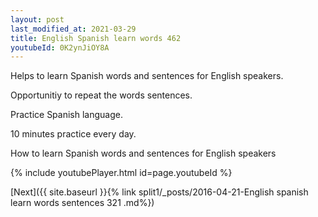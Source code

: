 ```yaml
---
layout: post
last_modified_at: 2021-03-29
title: English Spanish learn words 462 
youtubeId: 0K2ynJiOY8A
---
```

 
 
Helps to learn Spanish words and sentences for English speakers.

Opportunitiy to repeat the words sentences. 

Practice Spanish language. 
 
10 minutes practice every day. 
 
How to learn Spanish words and sentences for English speakers 
 
{% include youtubePlayer.html id=page.youtubeId %}
 
 
[Next]({{ site.baseurl }}{% link  split1/_posts/2016-04-21-English spanish learn words sentences 321 .md%})
 

